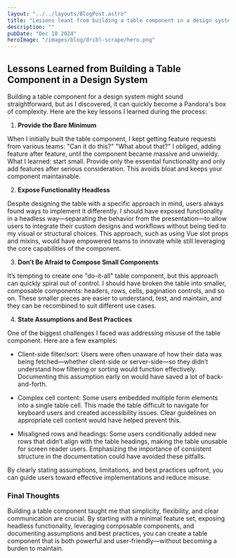 ```yaml
---
layout: "../../layouts/BlogPost.astro"
title: "Lessons leant from building a table component in a design system"
description: ""
pubDate: "Dec 10 2024"
heroImage: "/images/blog/dribl-scrape/hero.png"
---
```


## Lessons Learned from Building a Table Component in a Design System

Building a table component for a design system might sound straightforward, but as I discovered, it can quickly become a Pandora's box of complexity. Here are the key lessons I learned during the process:

1. **Provide the Bare Minimum**

When I initially built the table component, I kept getting feature requests from various teams: "Can it do this?" "What about that?" I obliged, adding feature after feature, until the component became massive and unwieldy. What I learned: start small. Provide only the essential functionality and only add features after serious consideration. This avoids bloat and keeps your component maintainable.

2. **Expose Functionality Headless**

Despite designing the table with a specific approach in mind, users always found ways to implement it differently. I should have exposed functionality in a headless way—separating the behavior from the presentation—to allow users to integrate their custom designs and workflows without being tied to my visual or structural choices. This approach, such as using Vue slot props and mixins, would have empowered teams to innovate while still leveraging the core capabilities of the component.

3. **Don’t Be Afraid to Compose Small Components**

It’s tempting to create one "do-it-all" table component, but this approach can quickly spiral out of control. I should have broken the table into smaller, composable components: headers, rows, cells, pagination controls, and so on. These smaller pieces are easier to understand, test, and maintain, and they can be recombined to suit different use cases.

4. **State Assumptions and Best Practices**

One of the biggest challenges I faced was addressing misuse of the table component. Here are a few examples:

- Client-side filter/sort: Users were often unaware of how their data was being fetched—whether client-side or server-side—so they didn’t understand how filtering or sorting would function effectively. Documenting this assumption early on would have saved a lot of back-and-forth.

- Complex cell content: Some users embedded multiple form elements into a single table cell. This made the table difficult to navigate for keyboard users and created accessibility issues. Clear guidelines on appropriate cell content would have helped prevent this.

- Misaligned rows and headings: Some users conditionally added new rows that didn’t align with the table headings, making the table unusable for screen reader users. Emphasizing the importance of consistent structure in the documentation could have avoided these pitfalls.

By clearly stating assumptions, limitations, and best practices upfront, you can guide users toward effective implementations and reduce misuse.

### Final Thoughts

Building a table component taught me that simplicity, flexibility, and clear communication are crucial. By starting with a minimal feature set, exposing headless functionality, leveraging composable components, and documenting assumptions and best practices, you can create a table component that is both powerful and user-friendly—without becoming a burden to maintain.